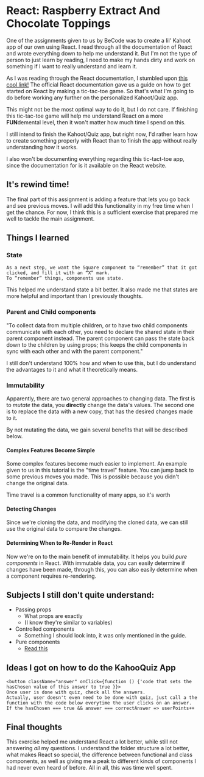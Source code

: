 # React: Raspberry Extract And Chocolate Toppings
One of the assignments given to us by BeCode was to create a lil' Kahoot app of our own using React.
I read through all the documentation of React and wrote everything down to help me understand it.
But I'm not the type of person to just learn by reading, I need to make my hands dirty and work on something if I want to really understand and learn it.

As I was reading through the React documentation, I stumbled upon [this cool link!](https://reactjs.org/tutorial/tutorial.html)
The official React documentation gave us a guide on how to get started on React by making a tic-tac-toe game.
So that's what I'm going to do before working any further on the personalized Kahoot/Quiz app.

This might not be the most optimal way to do it, but I do not care.
If finishing this tic-tac-toe game will help me understand React on a more **FUN**demental level, then it won't matter how much time I spend on this.

I still intend to finish the Kahoot/Quiz app, but right now, I'd rather learn how to create something properly with React than to finish the app without really understanding how it works.

I also won't be documenting everything regarding this tic-tact-toe app, since the documentation for is it available on the React website.

## It's rewind time!
The final part of this assignment is adding a feature that lets you go back and see previous moves.
I will add this functionality in my free time when I get the chance.
For now, I think this is a sufficient exercise that prepared me well to tackle the main assignment.

## Things I learned
### State
````
As a next step, we want the Square component to “remember” that it got clicked, and fill it with an “X” mark. 
To “remember” things, components use state.
````
This helped me understand state a bit better.
It also made me that states are more helpful and important than I previously thoughts.

### Parent and Child components
"To collect data from multiple children, or to have two child components communicate with each other, you need to declare the shared state in their parent component instead.
The parent component can pass the state back down to the children by using props;
this keeps the child components in sync with each other and with the parent component."

I still don't understand 100% how and when to use this, but I do understand the advantages to it and what it theoretically means.

### Immutability
Apparently, there are two general approaches to changing data.
The first is to *mutate* the data, you **directly** change the data's values.
The second one is to replace the data with a new copy, that has the desired changes made to it.

By not mutating the data, we gain several benefits that will be described below.

#### Complex Features Become Simple
Some complex features become much easier to implement.
An example given to us in this tutorial is the "time travel" feature.
You can jump back to some previous moves you made.
This is possible because you didn't change the original data.

Time travel is a common functionality of many apps, so it's worth 

#### Detecting Changes
Since we're cloning the data, and modifying the cloned data, we can still use the original data to compare the changes.

#### Determining When to Re-Render in React
Now we're on to the main benefit of immutability.
It helps you build *pure components* in React.
With immutable data, you can easily determine if changes have been made, through this, you can also easily determine when a component requires re-rendering.

## Subjects I still don't quite understand:
* Passing props
  * What props are exactly
  * (I know they're similar to variables)
* Controlled components
  * Something I should look into, it was only mentioned in the guide.
* Pure components
  * [Read this](https://reactjs.org/docs/optimizing-performance.html#examples)

## Ideas I got on how to do the KahooQuiz App
````
<button className="answer" onClick={function () {'code that sets the hasChosen value of this answer to true }}>
Once user is done with quiz, check all the answers.
Actually, user doesn't even need to be done with quiz, just call a the function with the code below everytime the user clicks on an answer.
If the hasChosen === true && answer === correctAnswer => userPoints++
````

## Final thoughts
This exercise helped me understand React a lot better, while still not answering *all* my questions.
I understand the folder structure a lot better, what makes React so special, the difference between functional and class components, as well as giving me a peak to different kinds of components I had never even heard of before.
All in all, this was time well spent.

